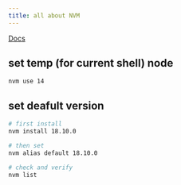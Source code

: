 ```yaml
---
title: all about NVM
---
```


[Docs](https://github.com/nvm-sh/nvm)

## set temp (for current shell) node

`nvm use 14`

## set deafult version

```bash
# first install
nvm install 18.10.0

# then set
nvm alias default 18.10.0

# check and verify
nvm list

```
